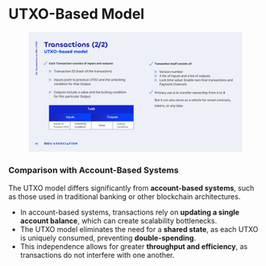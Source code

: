 # UTXO-Based Model

<figure><img src="../../../.gitbook/assets/Slide20.jpg" alt=""><figcaption></figcaption></figure>

### Comparison with Account-Based Systems

The UTXO model differs significantly from **account-based systems**, such as those used in traditional banking or other blockchain architectures.

* In account-based systems, transactions rely on **updating a single account balance**, which can create scalability bottlenecks.
* The UTXO model eliminates the need for a **shared state**, as each UTXO is uniquely consumed, preventing **double-spending**.
* This independence allows for greater **throughput and efficiency**, as transactions do not interfere with one another.
